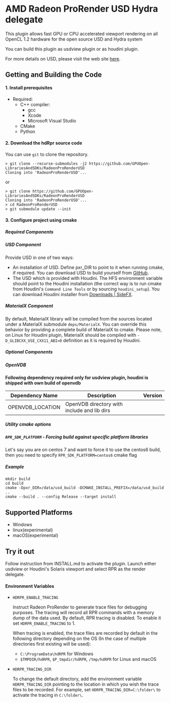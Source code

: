 AMD Radeon ProRender USD Hydra delegate
===========================

This plugin allows fast GPU or CPU accelerated viewport rendering on all OpenCL 1.2 hardware for the open source USD and Hydra system

You can build this plugin as usdview plugin or as houdini plugin.

For more details on USD, please visit the web site [here](http://openusd.org).

Getting and Building the Code
-----------------------------

#### 1. Install prerequisites

- Required:
    - C++ compiler:
        - gcc
        - Xcode
        - Microsoft Visual Studio
    - CMake
    - Python

#### 2. Download the hdRpr source code

You can use ```git``` to clone the repository.

```
> git clone --recurse-submodules -j2 https://github.com/GPUOpen-LibrariesAndSDKs/RadeonProRenderUSD
Cloning into 'RadeonProRenderUSD'...
```

or

```
> git clone https://github.com/GPUOpen-LibrariesAndSDKs/RadeonProRenderUSD
Cloning into 'RadeonProRenderUSD'...
> cd RadeonProRenderUSD
> git submodule update --init
```

#### 3. Configure project using cmake

##### Required Components

##### USD Component

Provide USD in one of two ways:

* An installation of USD. Define pxr_DIR to point to it when running cmake, if required. You can download USD to build yourself from [GitHub](https://www.github.com/PixarAnimationStudios/USD).
* The USD which is provided with Houdini. The HFS environment variable should point to the Houdini installation (the correct way is to run cmake from Houdini's `Command Line Tools` or by sourcing `houdini_setup`). You can download Houdini installer from [Downloads | SideFX](https://www.sidefx.com/download).

##### MaterialX Component

By default, MaterialX library will be compiled from the sources located under a MaterialX submodule `deps/MaterialX`.
You can override this behavior by providing a complete build of MaterialX to cmake. Please note, on Linux for Houdini plugin, MaterialX should be compiled with `-D_GLIBCXX_USE_CXX11_ABI=0` definition as it is required by Houdini.

##### Optional Components

##### OpenVDB

**Following dependency required only for usdview plugin, houdini is shipped with own build of openvdb**

| Dependency Name            | Description                                                             | Version          |
| ------------------         |-----------------------------------------------------------------------  | -------          |
| OPENVDB_LOCATION           | OpenVDB directory with include and lib dirs                             |                  |

##### Utility cmake options

##### `RPR_SDK_PLATFORM` - Forcing build against specific platform libraries

Let's say you are on centos 7 and want to force it to use the centos6 build,
then you need to specify ```RPR_SDK_PLATFORM=centos6``` cmake flag

##### Example

```
mkdir build
cd build
cmake -Dpxr_DIR=/data/usd_build -DCMAKE_INSTALL_PREFIX=/data/usd_build ..
cmake --build . --config Release --target install
```

Supported Platforms
-----------------------------
* Windows
* linux(experimental)
* macOS(experimental)

Try it out
-----------------------------

Follow instruction from INSTALL.md to activate the plugin.
Launch either usdview or Houdini's Solaris viewport and select RPR as the render delegate.

#### Environment Variables

*   `HDRPR_ENABLE_TRACING`

    Instruct Radeon ProRender to generate trace files for debugging purposes. The tracing will record all RPR commands with a memory dump of the data used. By default, RPR tracing is disabled. To enable it set `HDRPR_ENABLE_TRACING` to 1.

    When tracing is enabled, the trace files are recorded by default in the following directory depending on the OS (In the case of multiple directories first existing will be used):

    - `C:\ProgramData\hdRPR` for Windows
    - `$TMPDIR/hdRPR`, `$P_tmpdir/hdRPR`, `/tmp/hdRPR` for Linux and macOS

*   `HDRPR_TRACING_DIR`

    To change the default directory, add the environment variable `HDRPR_TRACING_DIR` pointing to the location in which you wish the trace files to be recorded. For example, set `HDRPR_TRACING_DIR=C:\folder\` to activate the tracing in `C:\folder\`.
